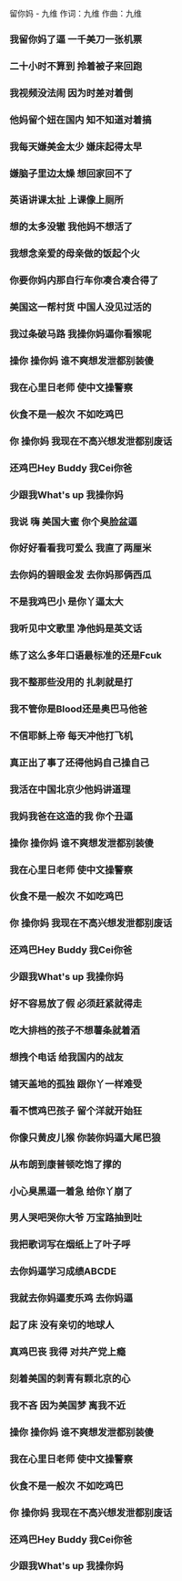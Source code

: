 留你妈 - 九维
作词：九维
作曲：九维

### 我留你妈了逼 一千美刀一张机票
### 二十小时不算到 拎着被子来回跑
### 我视频没法闹 因为时差对着倒
### 他妈留个妞在国内 知不知道对着搞
### 我每天嫌美金太少 嫌床起得太早
### 嫌脑子里边太燥 想回家回不了
### 英语讲课太扯 上课像上厕所
### 想的太多没辙 我他妈不想活了
### 我想念亲爱的母亲做的饭起个火
### 你要你妈内那自行车你凑合凑合得了
### 美国这一帮村货 中国人没见过活的
### 我过条破马路 我操你妈逼你看猴呢
### 操你 操你妈 谁不爽想发泄都别装傻
### 我在心里日老师 使中文操警察
### 伙食不是一般次 不如吃鸡巴
### 你 操你妈 我现在不高兴想发泄都别废话
### 还鸡巴Hey Buddy 我Cei你爸
### 少跟我What's up 我操你妈
### 我说 嗨 美国大蜜 你个臭脸盆逼
### 你好好看看我可爱么 我直了两厘米
### 去你妈的碧眼金发 去你妈那俩西瓜
### 不是我鸡巴小 是你丫逼太大
### 我听见中文歌里 净他妈是英文话
### 练了这么多年口语最标准的还是Fcuk
### 我不整那些没用的 扎刺就是打
### 我不管你是Blood还是奥巴马他爸
### 不信耶稣上帝 每天冲他打飞机
### 真正出了事了还得他妈自己操自己
### 我活在中国北京少他妈讲道理
### 我妈我爸在这造的我 你个丑逼
### 操你 操你妈 谁不爽想发泄都别装傻
### 我在心里日老师 使中文操警察
### 伙食不是一般次 不如吃鸡巴
### 你 操你妈 我现在不高兴想发泄都别废话
### 还鸡巴Hey Buddy 我Cei你爸
### 少跟我What's up 我操你妈
### 好不容易放了假 必须赶紧就得走
### 吃大排档的孩子不想薯条就着酒
### 想拽个电话 给我国内的战友
### 铺天盖地的孤独 跟你丫一样难受
### 看不惯鸡巴孩子 留个洋就开始狂
### 你像只黄皮儿猴 你装你妈逼大尾巴狼
### 从布朗到康普顿吃饱了撑的
### 小心臭黑逼一着急 给你丫崩了
### 男人哭吧哭你大爷 万宝路抽到吐
### 我把歌词写在烟纸上了叶子呼
### 去你妈逼学习成绩ABCDE
### 我就去你妈逼麦乐鸡 去你妈逼
### 起了床 没有亲切的地球人
### 真鸡巴丧 我得 对共产党上瘾
### 刻着美国的刺青有颗北京的心
### 我不吝 因为美国梦 离我不近
### 操你 操你妈 谁不爽想发泄都别装傻
### 我在心里日老师 使中文操警察
### 伙食不是一般次 不如吃鸡巴
### 你 操你妈 我现在不高兴想发泄都别废话
### 还鸡巴Hey Buddy 我Cei你爸
### 少跟我What's up 我操你妈
